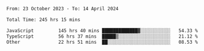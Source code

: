 

<!--START_SECTION:waka-->

```txt
From: 23 October 2023 - To: 14 April 2024

Total Time: 245 hrs 15 mins

JavaScript         145 hrs 40 mins █████████████▓░░░░░░░░░░░   54.33 %
TypeScript         56 hrs 37 mins  █████▒░░░░░░░░░░░░░░░░░░░   21.12 %
Other              22 hrs 51 mins  ██░░░░░░░░░░░░░░░░░░░░░░░   08.53 %
```

<!--END_SECTION:waka-->
